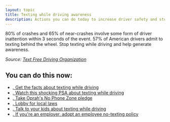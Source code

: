 ```yaml
---
layout: topic
title: Texting while driving awareness
description: Actions you can do today to increase driver safety and stop texting while driving.
---
```


80% of crashes and 65% of near-crashes involve some form of driver inattention within 3 seconds of the event. 57% of American drivers admit to texting behind the wheel. Stop texting while driving and help generate
awareness.

_Source: [Text Free Driving Organization](http://www.textfreedriving.org/)_

## You can do this now:

* [_._ Get the facts about texting while driving](http://distraction.gov)
* [_._ Watch this shocking PSA about texting while driving](http://www.youtube.com/watch?v=DGE8LzRaySk)
* [_._ Take Oprah's No Phone Zone pledge](http://www.oprah.com/questionaire/ipledge.html?id=4)
* [_._ Lobby for local laws](http://www.textfreedriving.org/)
* [_._ Talk to your kids about texting while driving](talk-to-your-kids.html)
* [_._ If you're an employer, adopt an employee no-texting policy](employer-pledge.html)
